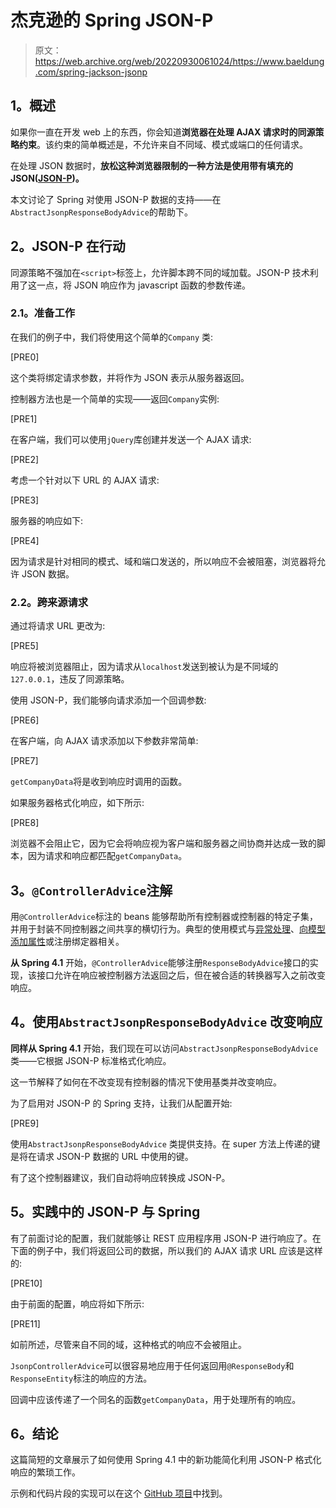 # 杰克逊的 Spring JSON-P

> 原文：<https://web.archive.org/web/20220930061024/https://www.baeldung.com/spring-jackson-jsonp>

## **1。概述**

如果你一直在开发 web 上的东西，你会知道**浏览器在处理 AJAX 请求时的同源策略约束**。该约束的简单概述是，不允许来自不同域、模式或端口的任何请求。

在处理 JSON 数据时，**放松这种浏览器限制的一种方法是使用带有填充的 JSON([JSON-P](https://web.archive.org/web/20220812055347/https://en.wikipedia.org/wiki/JSONP))。**

本文讨论了 Spring 对使用 JSON-P 数据的支持——在`AbstractJsonpResponseBodyAdvice`的帮助下。

## **2。JSON-P 在行动**

同源策略不强加在`<script>`标签上，允许脚本跨不同的域加载。JSON-P 技术利用了这一点，将 JSON 响应作为 javascript 函数的参数传递。

### **2.1。准备工作**

在我们的例子中，我们将使用这个简单的`Company` 类:

[PRE0]

这个类将绑定请求参数，并将作为 JSON 表示从服务器返回。

控制器方法也是一个简单的实现——返回`Company`实例:

[PRE1]

在客户端，我们可以使用`jQuery`库创建并发送一个 AJAX 请求:

[PRE2]

考虑一个针对以下 URL 的 AJAX 请求:

[PRE3]

服务器的响应如下:

[PRE4]

因为请求是针对相同的模式、域和端口发送的，所以响应不会被阻塞，浏览器将允许 JSON 数据。

### **2.2。跨来源请求**

通过将请求 URL 更改为:

[PRE5]

响应将被浏览器阻止，因为请求从`localhost`发送到被认为是不同域的`127.0.0.1`，违反了同源策略。

使用 JSON-P，我们能够向请求添加一个回调参数:

[PRE6]

在客户端，向 AJAX 请求添加以下参数非常简单:

[PRE7]

`getCompanyData`将是收到响应时调用的函数。

如果服务器格式化响应，如下所示:

[PRE8]

浏览器不会阻止它，因为它会将响应视为客户端和服务器之间协商并达成一致的脚本，因为请求和响应都匹配`getCompanyData`。

## **3。`@ControllerAdvice`注解**

用`@ControllerAdvice`标注的 beans 能够帮助所有控制器或控制器的特定子集，并用于封装不同控制器之间共享的横切行为。典型的使用模式与[异常处理](/web/20220812055347/https://www.baeldung.com/exception-handling-for-rest-with-spring)、[向模型添加属性](/web/20220812055347/https://www.baeldung.com/spring-mvc-and-the-modelattribute-annotation)或注册绑定器相关。

**从 Spring 4.1** 开始，`@ControllerAdvice`能够注册`ResponseBodyAdvice`接口的实现，该接口允许在响应被控制器方法返回之后，但在被合适的转换器写入之前改变响应。

## **4。使用`AbstractJsonpResponseBodyAdvice`** 改变响应

**同样从 Spring 4.1** 开始，我们现在可以访问`AbstractJsonpResponseBodyAdvice`类——它根据 JSON-P 标准格式化响应。

这一节解释了如何在不改变现有控制器的情况下使用基类并改变响应。

为了启用对 JSON-P 的 Spring 支持，让我们从配置开始:

[PRE9]

使用`AbstractJsonpResponseBodyAdvice` 类提供支持。在 super 方法上传递的键是将在请求 JSON-P 数据的 URL 中使用的键。

有了这个控制器建议，我们自动将响应转换成 JSON-P。

## **5。实践中的 JSON-P 与 Spring**

有了前面讨论的配置，我们就能够让 REST 应用程序用 JSON-P 进行响应了。在下面的例子中，我们将返回公司的数据，所以我们的 AJAX 请求 URL 应该是这样的:

[PRE10]

由于前面的配置，响应将如下所示:

[PRE11]

如前所述，尽管来自不同的域，这种格式的响应不会被阻止。

`JsonpControllerAdvice`可以很容易地应用于任何返回用`@ResponseBody`和`ResponseEntity`标注的响应的方法。

回调中应该传递了一个同名的函数`getCompanyData`，用于处理所有的响应。

## **6。结论**

这篇简短的文章展示了如何使用 Spring 4.1 中的新功能简化利用 JSON-P 格式化响应的繁琐工作。

示例和代码片段的实现可以在这个 [GitHub 项目](https://web.archive.org/web/20220812055347/https://github.com/eugenp/tutorials/tree/master/spring-4)中找到。